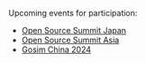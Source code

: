 Upcoming events for participation:
- [Open Source Summit Japan](https://events.linuxfoundation.org/open-source-summit-japan/)
- [Open Source Summit Asia](https://events.linuxfoundation.org/kubecon-cloudnativecon-open-source-summit-ai-dev-china/)
- [Gosim China 2024](https://china2024.gosim.org/)
